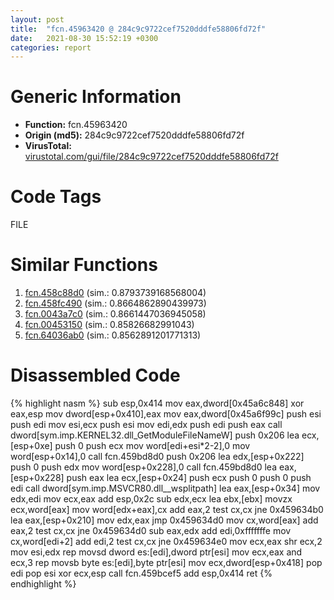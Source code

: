 ```yaml
---
layout: post
title:  "fcn.45963420 @ 284c9c9722cef7520dddfe58806fd72f"
date:   2021-08-30 15:52:19 +0300
categories: report
---
```


# Generic Information
- **Function:** fcn.45963420
- **Origin (md5):** 284c9c9722cef7520dddfe58806fd72f
- **VirusTotal:** [virustotal.com/gui/file/284c9c9722cef7520dddfe58806fd72f][virustotal_ref]

# Code Tags
<span class="tag" id="FILE">FILE</span>


# Similar Functions

1. [fcn.458c88d0][similar_1_ref] (sim.: 0.8793739168568004)
2. [fcn.458fc490][similar_2_ref] (sim.: 0.8664862890439973)
3. [fcn.0043a7c0][similar_3_ref] (sim.: 0.8661447036945058)
4. [fcn.00453150][similar_4_ref] (sim.: 0.85826682991043)
5. [fcn.64036ab0][similar_5_ref] (sim.: 0.8562891201771313)


# Disassembled Code

{% highlight nasm %}
sub esp,0x414
mov eax,dword[0x45a6c848]
xor eax,esp
mov dword[esp+0x410],eax
mov eax,dword[0x45a6f99c]
push esi
push edi
mov esi,ecx
push esi
mov edi,edx
push edi
push eax
call dword[sym.imp.KERNEL32.dll_GetModuleFileNameW]
push 0x206
lea ecx,[esp+0xe]
push 0
push ecx
mov word[edi+esi*2-2],0
mov word[esp+0x14],0
call fcn.459bd8d0
push 0x206
lea edx,[esp+0x222]
push 0
push edx
mov word[esp+0x228],0
call fcn.459bd8d0
lea eax,[esp+0x228]
push eax
lea ecx,[esp+0x24]
push ecx
push 0
push 0
push edi
call dword[sym.imp.MSVCR80.dll__wsplitpath]
lea eax,[esp+0x34]
mov edx,edi
mov ecx,eax
add esp,0x2c
sub edx,ecx
lea ebx,[ebx]
movzx ecx,word[eax]
mov word[edx+eax],cx
add eax,2
test cx,cx
jne 0x459634b0
lea eax,[esp+0x210]
mov edx,eax
jmp 0x459634d0
mov cx,word[eax]
add eax,2
test cx,cx
jne 0x459634d0
sub eax,edx
add edi,0xfffffffe
mov cx,word[edi+2]
add edi,2
test cx,cx
jne 0x459634e0
mov ecx,eax
shr ecx,2
mov esi,edx
rep movsd dword es:[edi],dword ptr[esi]
mov ecx,eax
and ecx,3
rep movsb byte es:[edi],byte ptr[esi]
mov ecx,dword[esp+0x418]
pop edi
pop esi
xor ecx,esp
call fcn.459bcef5
add esp,0x414
ret 
{% endhighlight %}


[similar_1_ref]: /report/fcn.458c88d0@284c9c9722cef7520dddfe58806fd72f
[similar_2_ref]: /report/fcn.458fc490@284c9c9722cef7520dddfe58806fd72f
[similar_3_ref]: /report/fcn.0043a7c0@4fe6510221c33bf023f6abed461fc13f
[similar_4_ref]: /report/fcn.00453150@289859175c221b107317af7727d26c17
[similar_5_ref]: /report/fcn.64036ab0@07e4412910bcf0f5969ef64c44eecb2d
[virustotal_ref]: https://www.virustotal.com/gui/file/284c9c9722cef7520dddfe58806fd72f